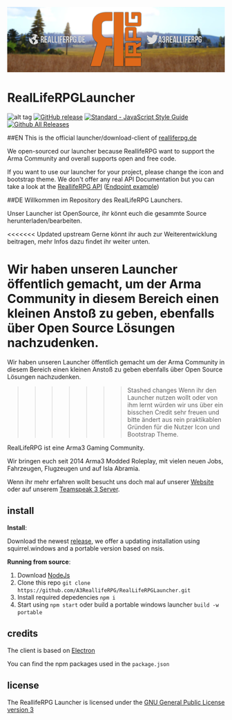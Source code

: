 ![Banner](resources/img/banner.png)

# RealLifeRPGLauncher

![alt tag](https://travis-ci.org/A3ReallifeRPG/RealLifeRPGLauncher.svg?branch=master) [![GitHub release](https://img.shields.io/github/release/A3ReallifeRPG/RealLifeRPGLauncher.svg)](https://github.com/A3ReallifeRPG/RealLifeRPGLauncher/releases/latest) [![Standard - JavaScript Style Guide](https://img.shields.io/badge/code%20style-standard-brightgreen.svg)](http://standardjs.com/) [![Github All Releases](https://img.shields.io/github/downloads/A3ReallifeRPG/RealLifeRPGLauncher/total.svg)](https://github.com/A3ReallifeRPG/RealLifeRPGLauncher/releases)

##EN
This is the official launcher/download-client of [realliferpg.de](https://www.realliferpg.de)

We open-sourced our launcher because ReallifeRPG want to support the Arma Community and overall supports open and free code.

If you want to use our launcher for your project, please change the icon and bootstrap theme.
We don't offer any real API Documentation but you can take a look at the [ReallifeRPG API](https://dev.realliferpg.de/docs/api) ([Endpoint example](https://api.realliferpg.de/v1/servers))

##DE
Willkommen im Repository des RealLifeRPG Launchers.

Unser Launcher ist OpenSource, ihr könnt euch die gesammte Source herunterladen/bearbeiten.  

<<<<<<< Updated upstream
Gerne könnt ihr auch zur Weiterentwicklung beitragen, mehr Infos dazu findet ihr weiter unten.

Wir haben unseren Launcher öffentlich gemacht, um der Arma Community in diesem Bereich einen kleinen Anstoß zu geben, ebenfalls über Open Source Lösungen nachzudenken.
=======
Wir haben unseren Launcher öffentlich gemacht um der Arma Community in diesem Bereich einen kleinen Anstoß zu geben ebenfalls über Open Source Lösungen nachzudenken.
>>>>>>> Stashed changes
Wenn ihr den Launcher nutzen wollt oder von ihm lernt würden wir uns über ein bisschen Credit sehr freuen und bitte ändert aus rein praktikablen Gründen für die Nutzer Icon und Bootstrap Theme.

RealLifeRPG ist eine Arma3 Gaming Community.

Wir bringen euch seit 2014 Arma3 Modded Roleplay, mit vielen neuen Jobs, Fahrzeugen, Flugzeugen und auf Isla Abramia.

Wenn ihr mehr erfahren wollt besucht uns doch mal auf unserer [Website](https://www.realliferpg.de) oder auf unserem [Teamspeak 3 Server](ts3server://ts.realliferpg.de?port=9987).

## install

**Install**:

Download the newest [release](https://github.com/A3ReallifeRPG/RealLifeRPGLauncher/releases), we offer a updating installation using squirrel.windows and a portable version based on nsis.

**Running from source**:

1. Download [NodeJs](https://nodejs.org/en/)
2. Clone this repo `git clone https://github.com/A3ReallifeRPG/RealLifeRPGLauncher.git`
3. Install required depedencies `npm i`
4. Start using `npm start` oder build a portable windows launcher `build -w portable`

## credits

The client is based on [Electron](http://electron.atom.io/)

You can find the npm packages used in the `package.json`

## license

The ReallifeRPG Launcher is licensed under the [GNU General Public License version 3](https://opensource.org/licenses/GPL-3.0)
